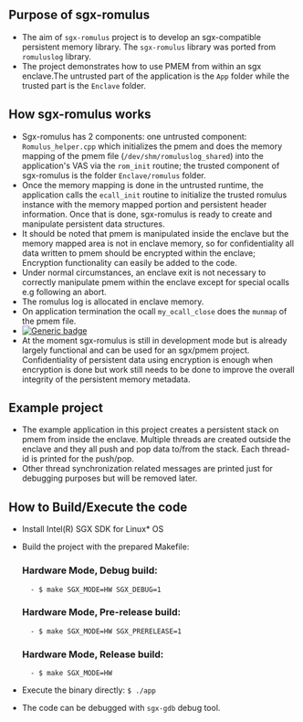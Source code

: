 ## Purpose of sgx-romulus
- The aim of `sgx-romulus` project is to develop an sgx-compatible persistent memory library. The `sgx-romulus` library was ported from `romuluslog` library.
- The project demonstrates how to use PMEM from within an sgx enclave.The untrusted part of the application is the `App` folder while the trusted part is the `Enclave` folder.

## How sgx-romulus works
- Sgx-romulus has 2 components: one untrusted component: `Romulus_helper.cpp` which initializes the pmem and does the memory mapping of the pmem file (`/dev/shm/romuluslog_shared`) into the application's VAS via the `rom_init` routine; the trusted component of sgx-romulus is the folder `Enclave/romulus` folder. 
- Once the memory mapping is done in the untrusted runtime, the application calls the `ecall_init` routine to initialize the trusted romulus instance with the memory mapped portion and persistent header information. Once that is done, sgx-romulus is ready to create and manipulate persistent data structures.
- It should be noted that pmem is manipulated inside the enclave but the memory mapped area is not in enclave memory, so for confidentiality all data written to pmem should be encrypted within the enclave; Encryption functionality can easily be added to the code. 
- Under normal circumstances, an enclave exit is not necessary to correctly manipulate pmem within the enclave except for special ocalls e.g following an abort. 
- The romulus log is allocated in enclave memory.
- On application termination the ocall `my_ocall_close` does the `munmap` of the pmem file.
- [![Generic badge](https://img.shields.io/badge/<Status>-<90%>-<COLOR>.svg)]()
- At the moment sgx-romulus is still in development mode but is already largely functional and can be used for an sgx/pmem project. Confidentiality of persistent data using encryption is enough when encryption is done but work still needs to be done to improve the overall integrity of the persistent memory metadata.


## Example project
- The example application in this project creates a persistent stack on pmem from inside the enclave. Multiple threads are created outside the enclave and they all 
push and pop data to/from the stack. Each thread-id is printed for the push/pop. 
- Other thread synchronization related messages are printed just for debugging purposes but will be removed later.

## How to Build/Execute the code
- Install Intel(R) SGX SDK for Linux* OS
- Build the project with the prepared Makefile:
    ### Hardware Mode, Debug build:    
        - $ make SGX_MODE=HW SGX_DEBUG=1
        
    ### Hardware Mode, Pre-release build:
        - $ make SGX_MODE=HW SGX_PRERELEASE=1
    ### Hardware Mode, Release build:
        - $ make SGX_MODE=HW

- Execute the binary directly:
    ```$ ./app```


- The code can be debugged with `sgx-gdb` debug tool. 